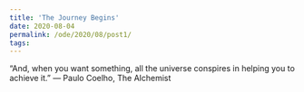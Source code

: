 ```yaml
---
title: 'The Journey Begins'
date: 2020-08-04
permalink: /ode/2020/08/post1/
tags:
---
```


“And, when you want something, all the universe conspires in helping you to achieve it.” — Paulo Coelho, The Alchemist

